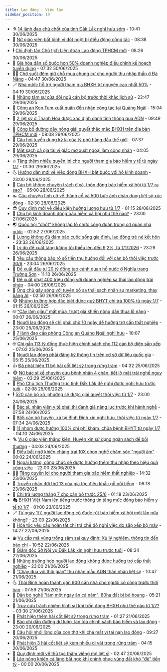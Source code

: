 ```yaml
---
title: Lao động - Việc làm
sidebar_position: 19
---
```


<!-- dantri-lao-dong-viec-lam:START -->
- ⚗️ [14 lãnh đạo chủ chốt của tỉnh Đắk Lắk nghỉ hưu sớm](https://dantri.com.vn/lao-dong-viec-lam/14-lanh-dao-chu-chot-cua-tinh-dak-lak-nghi-huu-som-20250630170951816.htm) - 10:41 30/06/2025
- 🙉 [Nữ giáo viên bất bình vì đột ngột bị điều động công tác](https://dantri.com.vn/lao-dong-viec-lam/nu-giao-vien-bat-binh-vi-dot-ngot-bi-dieu-dong-cong-tac-20250630150433925.htm) - 08:38 30/06/2025
- 🕴 [Chỉ định tân Chủ tịch Liên đoàn Lao động TPHCM mới](https://dantri.com.vn/lao-dong-viec-lam/chi-dinh-tan-chu-tich-lien-doan-lao-dong-tphcm-moi-20250630150628361.htm) - 08:26 30/06/2025
- 🧐 [Già hóa dân số buộc hơn 50% doanh nghiệp điều chỉnh kế hoạch tuyển dụng](https://dantri.com.vn/lao-dong-viec-lam/gia-hoa-dan-so-buoc-hon-50-doanh-nghiep-dieu-chinh-ke-hoach-tuyen-dung-20250630141444204.htm) - 07:32 30/06/2025
- 🧑‍💻 [Chờ suốt đêm giữ chỗ mua chung cư cho người thu nhập thấp ở Đà Nẵng](https://dantri.com.vn/lao-dong-viec-lam/cho-suot-dem-giu-cho-mua-chung-cu-cho-nguoi-thu-nhap-thap-o-da-nang-20250630112736351.htm) - 04:47 30/06/2025
- 🪄 [Nhà nước hỗ trợ người tham gia BHXH tự nguyện cao nhất 50%](https://dantri.com.vn/lao-dong-viec-lam/nha-nuoc-ho-tro-nguoi-tham-gia-bhxh-tu-nguyen-cao-nhat-50-20250630111408523.htm) - 04:19 30/06/2025
- 🦣 [Những tâm sự của đội ngũ cán bộ trước thời khắc lịch sử](https://dantri.com.vn/lao-dong-viec-lam/nhung-tam-su-cua-doi-ngu-can-bo-truoc-thoi-khac-lich-su-20250629191806972.htm) - 22:47 29/06/2025
- 🎡 [Công an Kon Tum xuất quân đến nhận công tác tại Quảng Ngãi](https://dantri.com.vn/lao-dong-viec-lam/cong-an-kon-tum-xuat-quan-den-nhan-cong-tac-tai-quang-ngai-20250629175236000.htm) - 15:04 29/06/2025
- 🦍 [2 liệt sỹ ở Thanh Hóa được xác định danh tính thông qua ADN](https://dantri.com.vn/lao-dong-viec-lam/2-liet-sy-o-thanh-hoa-duoc-xac-dinh-danh-tinh-thong-qua-adn-20250629164349719.htm) - 09:49 29/06/2025
- 🫶 [Công bố đường dây nóng giải quyết thắc mắc BHXH trên địa bàn TPHCM mới](https://dantri.com.vn/lao-dong-viec-lam/cong-bo-duong-day-nong-giai-quyet-thac-mac-bhxh-tren-dia-ban-tphcm-moi-20250629144843812.htm) - 08:08 29/06/2025
- 🥸 [Câu hỏi tuyển dụng kỳ lạ của tỷ phú hàng đầu thế giới](https://dantri.com.vn/lao-dong-viec-lam/cau-hoi-tuyen-dung-ky-la-cua-ty-phu-hang-dau-the-gioi-20250629093412943.htm) - 07:37 29/06/2025
- 🎡 [Mất sạch cả gia tài vì giấc mơ xuất ngoại làm công nhân](https://dantri.com.vn/lao-dong-viec-lam/mat-sach-ca-gia-tai-vi-giac-mo-xuat-ngoai-lam-cong-nhan-20250629002346055.htm) - 04:05 29/06/2025
- 🔥 [Tăng thêm nhiều quyền lợi cho người tham gia bảo hiểm y tế từ ngày 1/7](https://dantri.com.vn/lao-dong-viec-lam/tang-them-nhieu-quyen-loi-cho-nguoi-tham-gia-bao-hiem-y-te-tu-ngay-17-20250628143226648.htm) - 01:30 29/06/2025
- 🌜 [Hướng dẫn mới về việc đóng BHXH bắt buộc với hộ kinh doanh](https://dantri.com.vn/lao-dong-viec-lam/huong-dan-moi-ve-viec-dong-bhxh-bat-buoc-voi-ho-kinh-doanh-20250627231357067.htm) - 23:00 28/06/2025
- 🤭 [Cán bộ không chuyên trách ở xã, thôn đóng bảo hiểm xã hội từ 1/7 ra sao?](https://dantri.com.vn/lao-dong-viec-lam/can-bo-khong-chuyen-trach-o-xa-thon-dong-bao-hiem-xa-hoi-tu-17-ra-sao-20250628110146269.htm) - 05:00 28/06/2025
- 🏊 [Câu chuyện tình cờ về thành cổ và 500 bức ảnh chân dung liệt sỹ xúc động](https://dantri.com.vn/lao-dong-viec-lam/cau-chuyen-tinh-co-ve-thanh-co-va-500-buc-anh-chan-dung-liet-sy-xuc-dong-20250627161942931.htm) - 02:30 28/06/2025
- 😎 [Quy định mới về điều kiện hưởng lương hưu từ 1/7](https://dantri.com.vn/lao-dong-viec-lam/quy-dinh-moi-ve-dieu-kien-huong-luong-huu-tu-17-20250627210850495.htm) - 01:15 28/06/2025
- 🤖 [Chủ hộ kinh doanh đóng bảo hiểm xã hội như thế nào?](https://dantri.com.vn/lao-dong-viec-lam/chu-ho-kinh-doanh-dong-bao-hiem-xa-hoi-nhu-the-nao-20250627185849184.htm) - 23:00 27/06/2025
- 🌏 [Quốc hội &quot;chốt&quot; không lập tổ chức công đoàn trong cơ quan nhà nước](https://dantri.com.vn/lao-dong-viec-lam/quoc-hoi-chot-khong-lap-to-chuc-cong-doan-trong-co-quan-nha-nuoc-20250627094206310.htm) - 02:52 27/06/2025
- 🦏 [Lương không đủ đảm bảo cuộc sống gia đình, lao động trẻ né kết hôn](https://dantri.com.vn/lao-dong-viec-lam/luong-khong-du-dam-bao-cuoc-song-gia-dinh-lao-dong-tre-ne-ket-hon-20250626220955384.htm) - 23:33 26/06/2025
- 🤔 [Lý do đề xuất tăng lương tối thiểu lên đến 9,2%, từ 1/1/2026](https://dantri.com.vn/lao-dong-viec-lam/ly-do-de-xuat-tang-luong-toi-thieu-len-den-92-tu-112026-20250627060842390.htm) - 23:29 26/06/2025
- 🌮 [Yêu cầu thông báo rõ số tiền thụ hưởng đối với cán bộ thôi việc trước 30/6](https://dantri.com.vn/lao-dong-viec-lam/yeu-cau-thong-bao-ro-so-tien-thu-huong-doi-voi-can-bo-thoi-viec-truoc-306-20250626211224544.htm) - 23:04 26/06/2025
- 💪 [Đề xuất đầu tư 20 tỷ đồng tạo cảnh quan hồ nước ở Nghĩa trang Trường Sơn](https://dantri.com.vn/lao-dong-viec-lam/de-xuat-dau-tu-20-ty-dong-tao-canh-quan-ho-nuoc-o-nghia-trang-truong-son-20250626161443493.htm) - 11:10 26/06/2025
- 💪 [Đề xuất phạt 400 triệu đồng với doanh nghiệp sa thải lao động trái phép](https://dantri.com.vn/lao-dong-viec-lam/de-xuat-phat-400-trieu-dong-voi-doanh-nghiep-sa-thai-lao-dong-trai-phep-20250625151256660.htm) - 04:00 26/06/2025
- 🦒 [Ông chủ gây sóng với tuyên bố sa thải sạch nhân sự marketing, thay bằng AI](https://dantri.com.vn/lao-dong-viec-lam/ong-chu-gay-song-voi-tuyen-bo-sa-thai-sach-nhan-su-marketing-thay-bang-ai-20250626090719731.htm) - 02:50 26/06/2025
- 🐵 [Những trường hợp đặc biệt được quỹ BHYT chi trả 100% từ ngày 1/7](https://dantri.com.vn/lao-dong-viec-lam/nhung-truong-hop-dac-biet-duoc-quy-bhyt-chi-tra-100-tu-ngay-17-20250625122040221.htm) - 01:15 26/06/2025
- 🤓 [“Cây làm giàu” mất mùa, trượt giá khiến nông dân thua lỗ nặng](https://dantri.com.vn/lao-dong-viec-lam/cay-lam-giau-mat-mua-truot-gia-khien-nong-dan-thua-lo-nang-20250625204705999.htm) - 00:07 26/06/2025
- 🧐 [Người lao động sẽ chỉ phải chờ 10 ngày để hưởng trợ cấp thất nghiệp](https://dantri.com.vn/lao-dong-viec-lam/nguoi-lao-dong-se-chi-phai-cho-10-ngay-de-huong-tro-cap-that-nghiep-20250625101339957.htm) - 23:00 25/06/2025
- 💪 [7 lãnh đạo cấp phòng Công an Quảng Ngãi nghỉ hưu](https://dantri.com.vn/lao-dong-viec-lam/7-lanh-dao-cap-phong-cong-an-quang-ngai-nghi-huu-20250625161316000.htm) - 10:07 25/06/2025
- 🤓 [Chi gần 113 tỷ đồng thực hiện chính sách cho 112 cán bộ diện sắp xếp](https://dantri.com.vn/lao-dong-viec-lam/chi-gan-113-ty-dong-thuc-hien-chinh-sach-cho-112-can-bo-dien-sap-xep-20250625131555696.htm) - 07:02 25/06/2025
- 💯 [Người lao động phải đăng ký thông tin trên cơ sở dữ liệu quốc gia](https://dantri.com.vn/lao-dong-viec-lam/nguoi-lao-dong-phai-dang-ky-thong-tin-tren-co-so-du-lieu-quoc-gia-20250624143716891.htm) - 05:15 25/06/2025
- 👍 [Đã phát hiện 11 bộ hài cốt liệt sỹ trong rừng tràm](https://dantri.com.vn/lao-dong-viec-lam/da-phat-hien-11-bo-hai-cot-liet-sy-trong-rung-tram-20250625103941727.htm) - 04:32 25/06/2025
- 🐵 [Nữ bác sĩ kể chuyện cứu bệnh nhân 4 chân, tiết lộ mặt trái nghề nguy hiểm](https://dantri.com.vn/lao-dong-viec-lam/nu-bac-si-ke-chuyen-cuu-benh-nhan-4-chan-tiet-lo-mat-trai-nghe-nguy-hiem-20250624105742335.htm) - 03:29 25/06/2025
- 💂 [Phó Chủ tịch Thường trực tỉnh Đắk Lắk đề nghị được nghỉ hưu trước tuổi](https://dantri.com.vn/lao-dong-viec-lam/pho-chu-tich-thuong-truc-tinh-dak-lak-de-nghi-duoc-nghi-huu-truoc-tuoi-20250625083554968.htm) - 02:08 25/06/2025
- 🕴 [520 cán bộ xã, phường sẽ được giải quyết thôi việc từ 1/7](https://dantri.com.vn/lao-dong-viec-lam/520-can-bo-xa-phuong-se-duoc-giai-quyet-thoi-viec-tu-17-20250624175431686.htm) - 23:00 24/06/2025
- 👀 [Bác sĩ, nhân viên y tế phải thi đánh giá năng lực trước khi hành nghề](https://dantri.com.vn/lao-dong-viec-lam/bac-si-nhan-vien-y-te-phai-thi-danh-gia-nang-luc-truoc-khi-hanh-nghe-20250624133148978.htm) - 07:58 24/06/2025
- 🦄 [855 cán bộ huyện, xã tại Bình Định xin nghỉ hưu, thôi việc từ ngày 1/7](https://dantri.com.vn/lao-dong-viec-lam/855-can-bo-huyen-xa-tai-binh-dinh-xin-nghi-huu-thoi-viec-tu-ngay-17-20250624125057277.htm) - 07:34 24/06/2025
- 🔭 [11 nhóm được hưởng 100% chi phí khám, chữa bệnh BHYT từ ngày 1/7](https://dantri.com.vn/lao-dong-viec-lam/11-nhom-duoc-huong-100-chi-phi-kham-chua-benh-bhyt-tu-ngay-17-20250624105454371.htm) - 04:10 24/06/2025
- 🪜 [Vụ 6 giáo viên thắng kiện: Huyện xin sử dụng ngân sách để bồi thường](https://dantri.com.vn/lao-dong-viec-lam/vu-6-giao-vien-thang-kien-huyen-xin-su-dung-ngan-sach-de-boi-thuong-20250624105050692.htm) - 04:03 24/06/2025
- 🌊 [Điều bất ngờ khiến chàng trai 10X chọn nghề chăm sóc &quot;người âm&quot;](https://dantri.com.vn/lao-dong-viec-lam/dieu-bat-ngo-khien-chang-trai-10x-chon-nghe-cham-soc-nguoi-am-20250624064403532.htm) - 00:02 24/06/2025
- 💯 [Ngoài lương, công chức sẽ được hưởng thêm thu nhập theo hiệu quả công việc](https://dantri.com.vn/noi-vu/ngoai-luong-cong-chuc-se-duoc-huong-them-thu-nhap-theo-hieu-qua-cong-viec-20250623175047719.htm) - 22:00 23/06/2025
- 👨‍🏫 [Tăng quyền lợi cho người tham gia bảo hiểm thất nghiệp](https://dantri.com.vn/lao-dong-viec-lam/tang-quyen-loi-cho-nguoi-tham-gia-bao-hiem-that-nghiep-20250623122158763.htm) - 14:32 23/06/2025
- 🙉 [Truyền nhân đời thứ 13 của gia tộc điêu khắc gỗ nổi tiếng](https://dantri.com.vn/lao-dong-viec-lam/truyen-nhan-doi-thu-13-cua-gia-toc-dieu-khac-go-noi-tieng-20250622080803934.htm) - 06:18 23/06/2025
- 🦄 [Chi trả lương tháng 7 cho cán bộ trước 25/6](https://dantri.com.vn/lao-dong-viec-lam/chi-tra-luong-thang-7-cho-can-bo-truoc-256-20250622181641386.htm) - 01:18 23/06/2025
- 🎭 [BHXH Việt Nam lên tiếng trước thông tin tăng mức đóng bảo hiểm y tế từ 1/7](https://dantri.com.vn/lao-dong-viec-lam/bhxh-viet-nam-len-tieng-truoc-thong-tin-tang-muc-dong-bao-hiem-y-te-tu-17-20250622171048586.htm) - 01:00 23/06/2025
- 🪄 [Từ ngày 1/7, người lao động có được rút bảo hiểm xã hội một lần nữa không?](https://dantri.com.vn/lao-dong-viec-lam/tu-ngay-17-nguoi-lao-dong-co-duoc-rut-bao-hiem-xa-hoi-mot-lan-nua-khong-20250622152202062.htm) - 23:00 22/06/2025
- 🌁 [Hỏa tốc yêu cầu hoàn tất chi trả chế độ nghỉ việc do sắp xếp bộ máy](https://dantri.com.vn/lao-dong-viec-lam/hoa-toc-yeu-cau-hoan-tat-chi-tra-che-do-nghi-viec-do-sap-xep-bo-may-20250622191131406.htm) - 14:27 22/06/2025
- ⛽️ [Vụ cấp mã vùng trồng sâm sai quy định: Xử lý nghiêm, thông tin đến báo chí](https://dantri.com.vn/lao-dong-viec-lam/vu-cap-ma-vung-trong-sam-sai-quy-dinh-xu-ly-nghiem-thong-tin-den-bao-chi-20250622173115213.htm) - 10:52 22/06/2025
- 🤩 [Giám đốc Sở Nội vụ Đắk Lắk xin nghỉ hưu trước tuổi](https://dantri.com.vn/lao-dong-viec-lam/giam-doc-so-noi-vu-dak-lak-xin-nghi-huu-truoc-tuoi-20250622143621273.htm) - 08:34 22/06/2025
- 🌝 [Những trường hợp người lao động không được hưởng trợ cấp thất nghiệp](https://dantri.com.vn/lao-dong-viec-lam/nhung-truong-hop-nguoi-lao-dong-khong-duoc-huong-tro-cap-that-nghiep-20250620122758347.htm) - 23:00 21/06/2025
- 🤗 [“Chạy đua với thời gian” thu nhận mẫu ADN thân nhân liệt sỹ](https://dantri.com.vn/lao-dong-viec-lam/chay-dua-voi-thoi-gian-thu-nhan-mau-adn-than-nhan-liet-sy-20250621174041015.htm) - 10:47 21/06/2025
- 🌜 [Thái Bình hoàn thành gần 900 căn nhà cho người có công trước thời hạn](https://dantri.com.vn/lao-dong-viec-lam/thai-binh-hoan-thanh-gan-900-can-nha-cho-nguoi-co-cong-truoc-thoi-han-20250621101058343.htm) - 07:59 21/06/2025
- 👀 [Dân bỏ nghề &quot;làm một ngày ăn cả năm&quot;, 80ha đất bị bỏ hoang](https://dantri.com.vn/lao-dong-viec-lam/dan-bo-nghe-lam-mot-ngay-an-ca-nam-80ha-dat-bi-bo-hoang-20250621110723340.htm) - 05:21 21/06/2025
- 🫣 [Truy cứu trách nhiệm hình sự khi trốn đóng BHXH như thế nào từ 1/7?](https://dantri.com.vn/lao-dong-viec-lam/truy-cuu-trach-nhiem-hinh-su-khi-tron-dong-bhxh-nhu-the-nao-tu-17-20250621092549035.htm) - 03:30 21/06/2025
- 🧠 [Phát hiện thêm hài cốt liệt sỹ trong rừng tràm](https://dantri.com.vn/lao-dong-viec-lam/phat-hien-them-hai-cot-liet-sy-trong-rung-tram-20250621081648096.htm) - 01:27 21/06/2025
- 🎊 [Báo chí dẫn đường dư luận, lan tỏa chính sách bảo hiểm và lao động](https://dantri.com.vn/lao-dong-viec-lam/bao-chi-dan-duong-du-luan-lan-toa-chinh-sach-bao-hiem-va-lao-dong-20250620190145109.htm) - 23:00 20/06/2025
- 🧰 [Câu hỏi nhói lòng của con thơ khi cha mất vì tai nạn lao động](https://dantri.com.vn/lao-dong-viec-lam/cau-hoi-nhoi-long-cua-con-tho-khi-cha-mat-vi-tai-nan-lao-dong-20250620134742586.htm) - 09:27 20/06/2025
- 🐘 [Phát hiện 3 hài cốt liệt sỹ kèm nhiều di vật trong rừng tràm](https://dantri.com.vn/lao-dong-viec-lam/phat-hien-3-hai-cot-liet-sy-kem-nhieu-di-vat-trong-rung-tram-20250620101912493.htm) - 04:15 20/06/2025
- 🥳 [Quy định mới về thủ tục thăm viếng mộ liệt sĩ](https://dantri.com.vn/lao-dong-viec-lam/quy-dinh-moi-ve-thu-tuc-tham-vieng-mo-liet-si-20250619011205960.htm) - 02:47 20/06/2025
- 🐎 [Lão nông khiến cả làng bất ngờ khi chinh phục vùng đất khó &quot;đẻ&quot; tiền tỷ](https://dantri.com.vn/lao-dong-viec-lam/lao-nong-khien-ca-lang-bat-ngo-khi-chinh-phuc-vung-dat-kho-de-tien-ty-20250619142857542.htm) - 00:00 20/06/2025<!-- dantri-lao-dong-viec-lam:END -->
